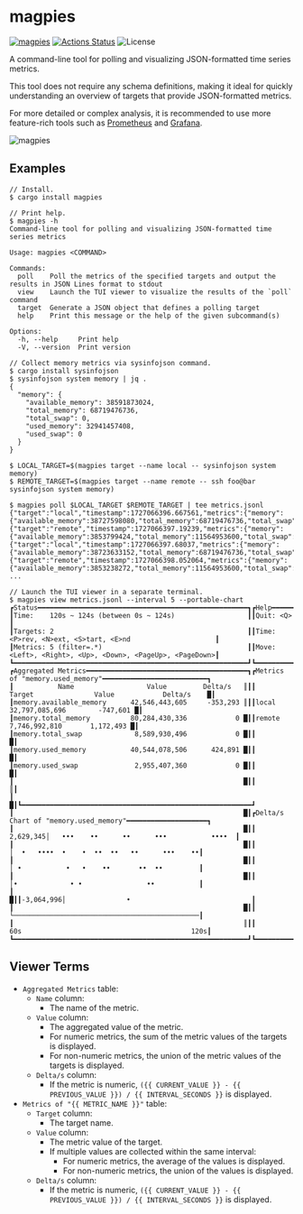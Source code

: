 magpies
=======

[![magpies](https://img.shields.io/crates/v/magpies.svg)](https://crates.io/crates/magpies)
[![Actions Status](https://github.com/sile/magpies/workflows/CI/badge.svg)](https://github.com/sile/magpies/actions)
![License](https://img.shields.io/crates/l/magpies)

A command-line tool for polling and visualizing JSON-formatted time series metrics.

This tool does not require any schema definitions, making it ideal for quickly understanding an overview of targets that provide JSON-formatted metrics.

For more detailed or complex analysis, it is recommended to use more feature-rich tools such as [Prometheus](https://prometheus.io/) and [Grafana](https://grafana.com/).

![magpies](https://github.com/user-attachments/assets/88818790-1837-4682-a722-601f3e759c92)

Examples
--------

```console
// Install.
$ cargo install magpies

// Print help.
$ magpies -h
Command-line tool for polling and visualizing JSON-formatted time series metrics

Usage: magpies <COMMAND>

Commands:
  poll    Poll the metrics of the specified targets and output the results in JSON Lines format to stdout
  view    Launch the TUI viewer to visualize the results of the `poll` command
  target  Generate a JSON object that defines a polling target
  help    Print this message or the help of the given subcommand(s)

Options:
  -h, --help     Print help
  -V, --version  Print version

// Collect memory metrics via sysinfojson command.
$ cargo install sysinfojson
$ sysinfojson system memory | jq .
{
  "memory": {
    "available_memory": 38591873024,
    "total_memory": 68719476736,
    "total_swap": 0,
    "used_memory": 32941457408,
    "used_swap": 0
  }
}

$ LOCAL_TARGET=$(magpies target --name local -- sysinfojson system memory)
$ REMOTE_TARGET=$(magpies target --name remote -- ssh foo@bar sysinfojson system memory)

$ magpies poll $LOCAL_TARGET $REMOTE_TARGET | tee metrics.jsonl
{"target":"local","timestamp":1727066396.667561,"metrics":{"memory":{"available_memory":38727598080,"total_memory":68719476736,"total_swap":0,"used_memory":32796721152,"used_swap":0}}}
{"target":"remote","timestamp":1727066397.19239,"metrics":{"memory":{"available_memory":3853799424,"total_memory":11564953600,"total_swap":8589930496,"used_memory":7711154176,"used_swap":2966417408}}}
{"target":"local","timestamp":1727066397.68037,"metrics":{"memory":{"available_memory":38723633152,"total_memory":68719476736,"total_swap":0,"used_memory":32799850496,"used_swap":0}}}
{"target":"remote","timestamp":1727066398.052064,"metrics":{"memory":{"available_memory":3853238272,"total_memory":11564953600,"total_swap":8589930496,"used_memory":7711715328,"used_swap":2966417408}}}
...

// Launch the TUI viewer in a separate terminal.
$ magpies view metrics.jsonl --interval 5 --portable-chart
┏Status━━━━━━━━━━━━━━━━━━━━━━━━━━━━━━━━━━━━━━━━━━━━━━━━━━━━┓┏Help━━━━━━━━━━━━━━━━━━━━━━━━━━━━━━━━━━━━━━━━━━━━━━━━━━━━━┓
┃Time:    120s ~ 124s (between 0s ~ 124s)                  ┃┃Quit: <Q>                                                ┃
┃Targets: 2                                                ┃┃Time: <P>rev, <N>ext, <S>tart, <E>nd                     ┃
┃Metrics: 5 (filter=.*)                                    ┃┃Move: <Left>, <Right>, <Up>, <Down>, <PageUp>, <PageDown>┃
┗━━━━━━━━━━━━━━━━━━━━━━━━━━━━━━━━━━━━━━━━━━━━━━━━━━━━━━━━━━┛┗━━━━━━━━━━━━━━━━━━━━━━━━━━━━━━━━━━━━━━━━━━━━━━━━━━━━━━━━━┛
┏Aggregated Metrics━━━━━━━━━━━━━━━━━━━━━━━━━━━━━━━━━━━━━━━━┓┏Metrics of "memory.used_memory"━━━━━━━━━━━━━━━━━━━━━━━━━━┓
┃           Name                  Value         Delta/s   ║┃┃       Target               Value            Delta/s    █┃
┃memory.available_memory      42,546,443,605     -353,293 ║┃┃local                    32,797,085,696        -747,601 █┃
┃memory.total_memory          80,284,430,336            0 █┃┃remote                    7,746,992,810       1,172,493 █┃
┃memory.total_swap             8,589,930,496            0 █┃┃                                                        █┃
┃memory.used_memory           40,544,078,506      424,891 █┃┃                                                        █┃
┃memory.used_swap              2,955,407,360            0 █┃┃                                                        █┃
┃                                                         █┃┃                                                        ║┃
┃                                                         █┃┗━━━━━━━━━━━━━━━━━━━━━━━━━━━━━━━━━━━━━━━━━━━━━━━━━━━━━━━━━┛
┃                                                         █┃┏Delta/s Chart of "memory.used_memory"━━━━━━━━━━━━━━━━━━━━┓
┃                                                         █┃┃ 2,629,345│   •••    ••      ••      •••           ••••  ┃
┃                                                         █┃┃          │  •   ••••  •    •  ••  ••   ••      •••    ••┃
┃                                                         █┃┃          │ •           •   •    ••       ••  ••         ┃
┃                                                         █┃┃          │•             • •                ••           ┃
┃                                                         █┃┃-3,064,996│               •                              ┃
┃                                                         █┃┃          └──────────────────────────────────────────────┃
┃                                                         ║┃┃        60s                                          120s┃
┗━━━━━━━━━━━━━━━━━━━━━━━━━━━━━━━━━━━━━━━━━━━━━━━━━━━━━━━━━━┛┗━━━━━━━━━━━━━━━━━━━━━━━━━━━━━━━━━━━━━━━━━━━━━━━━━━━━━━━━━┛
```

Viewer Terms
------------

- `Aggregated Metrics` table:
  - `Name` column:
    - The name of the metric.
  - `Value` column:
    - The aggregated value of the metric.
    - For numeric metrics, the sum of the metric values of the targets is displayed.
    - For non-numeric metrics, the union of the metric values of the targets is displayed.
  - `Delta/s` column:
    - If the metric is numeric, `({{ CURRENT_VALUE }} - {{ PREVIOUS_VALUE }}) / {{ INTERVAL_SECONDS }}` is displayed.
- `Metrics of "{{ METRIC_NAME }}"` table:
  - `Target` column:
    - The target name.
  - `Value` column:
    - The metric value of the target.
    - If multiple values are collected within the same interval:
      - For numeric metrics, the average of the values is displayed.
      - For non-numeric metrics, the union of the values is displayed.
  - `Delta/s` column:
    - If the metric is numeric, `({{ CURRENT_VALUE }} - {{ PREVIOUS_VALUE }}) / {{ INTERVAL_SECONDS }}` is displayed.
